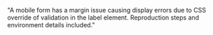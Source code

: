 "A mobile form has a margin issue causing display errors due to CSS override of validation in the label element. Reproduction steps and environment details included."
